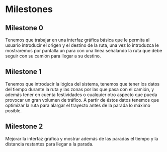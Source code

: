 # Milestones

## Milestone 0
Tenemos que trabajar en una interfaz gráfica básica que le permita al usuario introducir el origen y el destino de la ruta, una vez lo introduzca le mostraremos por pantalla un para con una línea señalando la ruta que debe seguir con su camión para llegar a su destino.


## Milestone 1
Tenemos que introducir la lógica del sistema, tenemos que tener los datos del tiempo durante la ruta y las zonas por las que pasa con el camión, y además tener en cuenta festividades o cualquier otro aspecto que pueda provocar un gran volumen de tráfico. A partir de éstos datos tenemos que optimizar la ruta para alargar el trayecto antes de la parada lo máximo posible.

## Milestone 2
Mejorar la interfaz gráfica y mostrar además de las paradas el tiempo y la distancia restantes para llegar a la parada.
